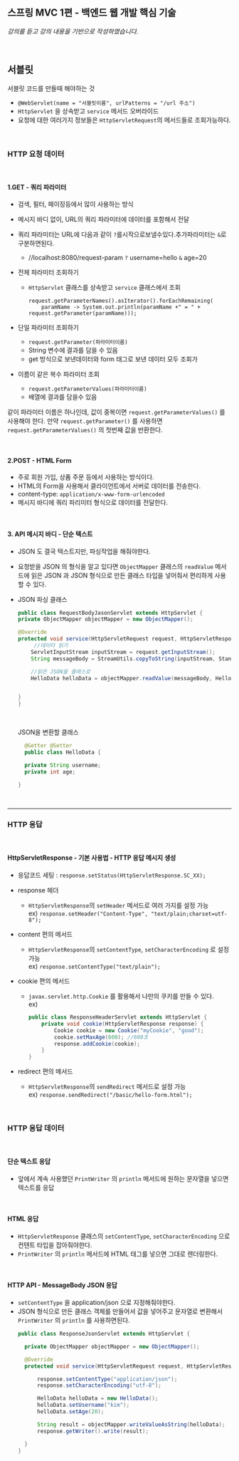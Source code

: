## 스프링 MVC 1편 - 백엔드 웹 개발 핵심 기술
_강의를 듣고 강의 내용을 기반으로 작성하였습니다._

<br>

## 서블릿

서블릿 코드를 만들때 해야하는 것
- `@WebServlet(name = "서블릿이름", urlPatterns = "/url 주소")`
- `HttpServlet` 을 상속받고 `service` 메서드 오버라이드
- 요청에 대한 여러가지 정보들은 `HttpServletRequest`의 메서드들로 조회가능하다.


<br>

### HTTP 요청 데이터

<br>

#### 1.GET - 쿼리 파라미터
- 검색, 필터, 페이징등에서 많이 사용하는 방식
- 메시지 바디 없이, URL의 쿼리 파라미터에 데이터를 포함해서 전달
- 쿼리 파라미터는 URL에 다음과 같이 `?`를시작으로보낼수있다.추가파라미터는 `&`로구분하면된다.
  - //localhost:8080/request-param `?` username=hello `&` age=20

- 전체 파라미터 조회하기
    - `HttpServlet` 클래스를 상속받고 `service` 클래스에서 조회
        ```
        request.getParameterNames().asIterator().forEachRemaining(
            paramName -> System.out.println(paramName +" = " + request.getParameter(paramName)));
        ```


- 단일 파라미터 조회하기
    - `request.getParameter(파라미터이름)`
    - String 변수에 결과를 담을 수 있음
    - get 방식으로 보낸데이터와 form 태그로 보낸 데이터 모두 조회가

- 이름이 같은 복수 파라미터 조회
    - `request.getParameterValues(파라미터이름)`
    - 배열에 결과를 담을수 있음

같이 파라미터 이름은 하나인데, 값이 중복이면 `request.getParameterValues()` 를 사용해야 한다. 만약 `request.getParameter()` 를 사용하면
`request.getParameterValues()` 의 첫번째 값을 반환한다. 

<br>

#### 2.POST - HTML Form
- 주로 회원 가입, 상품 주문 등에서 사용하는 방식이다.
- HTML의 Form을 사용해서 클라이언트에서 서버로 데이터를 전송한다. 
- content-type: `application/x-www-form-urlencoded`
- 메시지 바디에 쿼리 파리미터 형식으로 데이터를 전달한다.

<br>

#### 3. API 메시지 바디 - 단순 텍스트
- JSON 도 결국 텍스트지만, 파싱작업을 해줘야한다.
- 요청받을 JSON 의 형식을 알고 있다면 `ObjectMapper` 클래스의 `readValue` 메서드에 읽은 JSON 과 JSON 형식으로 만든 클래스 타입을 넣어줘서 
  편리하게 사용할 수 있다.
- JSON 파싱 클래스 
    ```java
    public class RequestBodyJasonServlet extends HttpServlet {
    private ObjectMapper objectMapper = new ObjectMapper();
    
    @Override
    protected void service(HttpServletRequest request, HttpServletResponse response) throws ServletException, IOException {
         //데이터 읽기
        ServletInputStream inputStream = request.getInputStream();
        String messageBody = StreamUtils.copyToString(inputStream, StandardCharsets.UTF_8);
  
        //읽은 JSON을 클래스로
        HelloData helloData = objectMapper.readValue(messageBody, HelloData.class);
    
    
    }
  }
  ```
  
  <br>
  
  JSON을 변환할 클래스 
  ```java
    @Getter @Setter
    public class HelloData {

    private String username;
    private int age;
  
  }
  ```
  
<br>

<hr>

### HTTP 응답

<br>

#### HttpServletResponse - 기본 사용법 - HTTP 응답 메시지 생성

- 응답코드 세팅 : `response.setStatus(HttpServletResponse.SC_XX);`
  

- response 헤더 
  - `HttpServletResponse`의 `setHeader` 메서드로 여러 가지를 설정 가능  
    ex) `response.setHeader("Content-Type", "text/plain;charset=utf-8");`


- content 편의 메서드
  - `HttpServletResponse`의 `setContentType`, `setCharacterEncoding` 로 설정 가능  
    ex) `response.setContentType("text/plain");`
    

- cookie 편의 메서드
  - `javax.servlet.http.Cookie` 를 활용해서 나만의 쿠키를 만들 수 있다.  
    ex)   
    ```java
    public class ResponseHeaderServlet extends HttpServlet {
        private void cookie(HttpServletResponse response) {
            Cookie cookie = new Cookie("myCookie", "good");
            cookie.setMaxAge(600); //600초
            response.addCookie(cookie);
        }
    }
    ```
    

- redirect 편의 메서드
  - `HttpServletResponse`의 `sendRedirect` 메서드로 설정 가능  
    ex) `response.sendRedirect("/basic/hello-form.html");`

<br>

### HTTP 응답 데이터

  <br>

#### 단순 텍스트 응답
- 앞에서 계속 사용했던 `PrintWriter` 의 `println` 메서드에 원하는 문자열을 넣으면 텍스트를 응답

<br>

#### HTML 응답
- `HttpServletResponse` 클래스의 `setContentType`, `setCharacterEncoding` 으로 컨텐트 타입을 잡아줘야한다.
- `PrintWriter` 의 `println` 메서드에 HTML 태그를 넣으면 그대로 렌더링한다.

<br>

#### HTTP API - MessageBody JSON  응답
- `setContentType` 을 application/json 으로 지정해줘야한다.
- JSON 형식으로 만든 클래스 객체를 만들어서 값을 넣어주고 문자열로 변환해서 `PrintWriter` 의 `println` 를 사용하면된다.
  ```java
  public class ResponseJsonServlet extends HttpServlet {

    private ObjectMapper objectMapper = new ObjectMapper();

    @Override
    protected void service(HttpServletRequest request, HttpServletResponse response) throws ServletException, IOException {

        response.setContentType("application/json");
        response.setCharacterEncoding("utf-8");

        HelloData helloData = new HelloData();
        helloData.setUsername("kim");
        helloData.setAge(20);

        String result = objectMapper.writeValueAsString(helloData);
        response.getWriter().write(result);

    }
  }
  ```

<br>



<br><br>